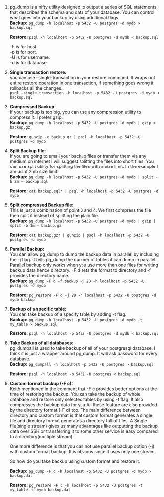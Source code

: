 1.  pg_dump is a nifty utility designed to output a series of SQL statements that describes the schema and data of your database. You can control what goes into your backup by using additional flags.  
    **Backup:** `pg_dump -h localhost -p 5432 -U postgres -d mydb > backup.sql`

    **Restore:** `psql -h localhost -p 5432 -U postgres -d mydb < backup.sql`

    -h is for host.  
    -p is for port.  
    -U is for username.  
    -d is for database.

2.  **Single transaction restore:**  
    you can use –single-transaction in your restore command. It wraps out entire restore operation in one transaction, if something goes wrong it rollbacks all the changes.  
    `psql –single-transaction -h localhost -p 5432 -U postgres -d mydb < backup.sql`

3.  **Compressed Backup:**  
    If your backup is too big, you can use any compression utility to compress it. I prefer gzip.  
    **Backup:** `pg_dump -h localhost -p 5432 -U postgres -d mydb | gzip > backup.gz`

    **Restore:** `gunzip -c backup.gz | psql -h localhost -p 5432 -U postgres -d mydb`

4.  **Split Backup file:**  
    If you are going to email your backup files or transfer them via any medium on internet I will suggest splitting the files into short files. You can use split utility for splitting the files with a size limit. In the example I am usinf 2mb size limit.  
    **Backup:** `pg_dump -h localhost -p 5432 -U postgres -d mydb | split -b 2m – backup.sql`

    **Restore:** `cat backup.sql* | psql -h localhost -p 5432 -U postgres -d mydb`

5.  **Split compressed Backup file:**  
    This is just a combination of point 3 and 4\. We first compress the file then split it instead of splitting the plain file.  
    **Backup:** `pg_dump -h localhost -p 5432 -U postgres -d mydb | gzip | split -b 1m – backup.gz`

    **Restore:** `cat backup.gz* | gunzip | psql -h localhost -p 5432 -U postgres -d mydb`

6.  **Parallel Backup:**  
    You can allow pg_dump to dump the backup data in parallel by including the -j flag. It tells pg_dump the number of tables it can dump in parallel. Parallel backup only works when you use more than one files for writing backup data hence directory. -F d sets the format to directory and -f provides the directory name.  
    **Backup:** `pg_dump -F d -f backup -j 20 -h localhost -p 5432 -U postgres -d mydb`

    **Restore:** `pg_restore -F d -j 20 -h localhost -p 5432 -U postgres -d mydb backup`

7.  **Backup of a specific table:**  
    You can take backup of a specify table by adding -t flag.  
    **Backup:** `pg_dump -h localhost -p 5432 -U postgres -d mydb -t my_table > backup.sql`

    **Restore:** `psql -h localhost -p 5432 -U postgres -d mydb < backup.sql`

8.  **Take Backup of all databases:**  
    pg_dumpall is used to take backup of all of your postgresql database. I think it is just a wrapper around pg_dump. It will ask password for every database.  
    **Backup:** `pg_dumpall -h localhost -p 5432 -U postgres > backup.sql`

    **Restore:** `psql -h localhost -p 5432 -U postgres < backup.sql`

9.  **Custom format backup (-F c):**  
    Keith mentioned in the comment that -F c provides better options at the time of restoring the backup. You can take the backup of whole database and restore only selected tables by using -t flag. It also compresses the backup data for you.All these feature are also provided by the directory format (-F d) too. The main difference between directory and custom format is that custom format generates a single file and directory format generates a directory full of files. A Single file(single stream) gives us many advantages like outputting the backup data over SSH or transferring it to some other service is easy compared to a directory(multiple stream)

    One more difference is that you can not use parallel backup option (-j) with custom format backup. It is obvious since it uses only one stream.

    So how do you take backup using custom format and restore it.

    **Backup:** `pg_dump -F c -h localhost -p 5432 -U postgres -d mydb > backup.dat`

    **Restore:** `pg_restore -F c -h localhost -p 5432 -U postgres -t my_table -d mydb backup.dat`
